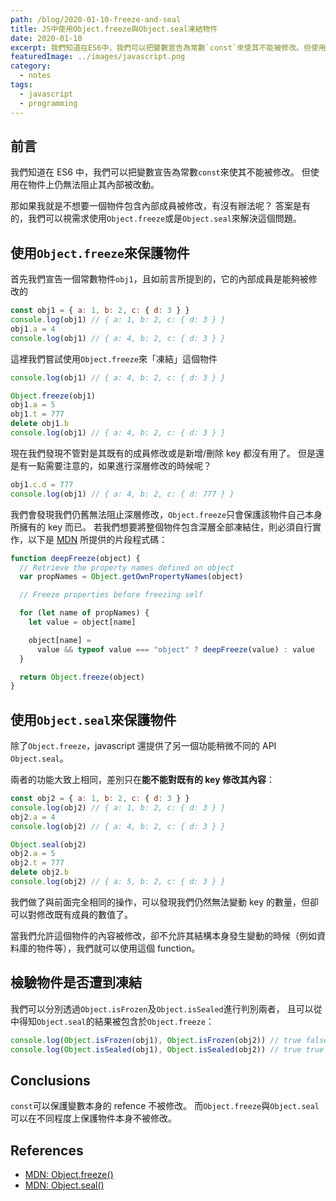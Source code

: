 ```yaml
---
path: /blog/2020-01-10-freeze-and-seal
title: JS中使用Object.freeze與Object.seal凍結物件
date: 2020-01-10
excerpt: 我們知道在ES6中，我們可以把變數宣告為常數`const`來使其不能被修改。但使用在物件上仍無法阻止其內部被改動。
featuredImage: ../images/javascript.png
category:
  - notes
tags:
  - javascript
  - programming
---
```


## 前言

我們知道在 ES6 中，我們可以把變數宣告為常數`const`來使其不能被修改。
但使用在物件上仍無法阻止其內部被改動。

那如果我就是不想要一個物件包含內部成員被修改，有沒有辦法呢？
答案是有的，我們可以視需求使用`Object.freeze`或是`Object.seal`來解決這個問題。

## 使用`Object.freeze`來保護物件

首先我們宣告一個常數物件`obj1`，且如前言所提到的，它的內部成員是能夠被修改的

```javascript
const obj1 = { a: 1, b: 2, c: { d: 3 } }
console.log(obj1) // { a: 1, b: 2, c: { d: 3 } }
obj1.a = 4
console.log(obj1) // { a: 4, b: 2, c: { d: 3 } }
```

這裡我們嘗試使用`Object.freeze`來「凍結」這個物件

```javascript
console.log(obj1) // { a: 4, b: 2, c: { d: 3 } }

Object.freeze(obj1)
obj1.a = 5
obj1.t = 777
delete obj1.b
console.log(obj1) // { a: 4, b: 2, c: { d: 3 } }
```

現在我們發現不管對是其既有的成員修改或是新增/刪除 key 都沒有用了。
但是還是有一點需要注意的，如果進行深層修改的時候呢？

```javascript
obj1.c.d = 777
console.log(obj1) // { a: 4, b: 2, c: { d: 777 } }
```

我們會發現我們仍舊無法阻止深層修改，`Object.freeze`只會保護該物件自己本身所擁有的 key 而已。
若我們想要將整個物件包含深層全部凍結住，則必須自行實作，以下是
[MDN](https://developer.mozilla.org/en-US/docs/Web/JavaScript/Reference/Global_Objects/Object/freeze)
所提供的片段程式碼：

```javascript
function deepFreeze(object) {
  // Retrieve the property names defined on object
  var propNames = Object.getOwnPropertyNames(object)

  // Freeze properties before freezing self

  for (let name of propNames) {
    let value = object[name]

    object[name] =
      value && typeof value === "object" ? deepFreeze(value) : value
  }

  return Object.freeze(object)
}
```

## 使用`Object.seal`來保護物件

除了`Object.freeze`，javascript 還提供了另一個功能稍微不同的 API `Object.seal`。

兩者的功能大致上相同，差別只在**能不能對既有的 key 修改其內容**：

```javascript
const obj2 = { a: 1, b: 2, c: { d: 3 } }
console.log(obj2) // { a: 1, b: 2, c: { d: 3 } }
obj2.a = 4
console.log(obj2) // { a: 4, b: 2, c: { d: 3 } }

Object.seal(obj2)
obj2.a = 5
obj2.t = 777
delete obj2.b
console.log(obj2) // { a: 5, b: 2, c: { d: 3 } }
```

我們做了與前面完全相同的操作，可以發現我們仍然無法變動 key 的數量，但卻可以對修改既有成員的數值了。

當我們允許這個物件的內容被修改，卻不允許其結構本身發生變動的時候（例如資料庫的物件等），我們就可以使用這個 function。

## 檢驗物件是否遭到凍結

我們可以分別透過`Object.isFrozen`及`Object.isSealed`進行判別兩者，
且可以從中得知`Object.seal`的結果被包含於`Object.freeze`：

```javascript
console.log(Object.isFrozen(obj1), Object.isFrozen(obj2)) // true false
console.log(Object.isSealed(obj1), Object.isSealed(obj2)) // true true
```

## Conclusions

`const`可以保護變數本身的 refence 不被修改。
而`Object.freeze`與`Object.seal`可以在不同程度上保護物件本身不被修改。

## References

- [MDN: Object.freeze()](https://developer.mozilla.org/en-US/docs/Web/JavaScript/Reference/Global_Objects/Object/freeze)
- [MDN: Object.seal()](https://developer.mozilla.org/en-US/docs/Web/JavaScript/Reference/Global_Objects/Object/seal)

